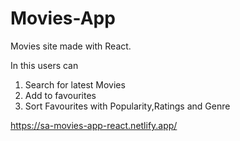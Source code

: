 # Movies-App

Movies site made with React.

In this users can

1. Search for latest Movies
2. Add to favourites
3. Sort Favourites with Popularity,Ratings and Genre


https://sa-movies-app-react.netlify.app/
